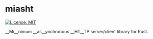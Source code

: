 miasht
======

[![License: MIT](https://img.shields.io/badge/license-MIT-blue.svg)](LICENSE)

__Mi__nimum __as__ynchronous __HT__TP server/client library for Rust.
